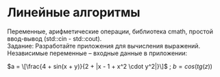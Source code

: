 # Линейные алгоритмы

Переменные, арифметические операции, библиотека cmath, простой ввод-вывод (std::cin - std::cout).  
Задание: Разработайте приложения для вычисления выражений. Независимые переменные – входные данные в приложении:

$a = \[\frac{4 + sin(x + y)}{2 + |x - 1 + x^2 \cdot y^2|}\]$ ; $b = cos(tg(z))$